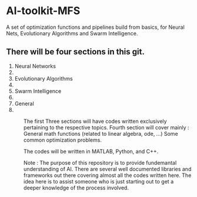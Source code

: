 # Al-toolkit-MFS
A set of optimization functions and pipelines build from basics, for Neural Nets, Evolutionary Algorithms and Swarm Intelligence.

## There will be four sections in this git. 
<ol>
<li>Neural Networks<li>
<li>Evolutionary Algorithms<li>
<li>Swarm Intelligence<li>
<li>General<li>
<ol>
  
The first Three sections will have codes written exclusively pertaining to the respective topics.
Fourth section will cover mainly :
  General math functions (related to linear algebra, ode, ...)
  Some common optimization problems.
  
The codes will be written in MATLAB, Python, and C++.

Note : The purpose of this repository is to provide fundemantal understanding of AI. There are several well documented libraries
and frameworks out there covering almost all the codes written here. The idea here is to assist someone who is just starting 
out to get a deeper knowledge of the process involved.
